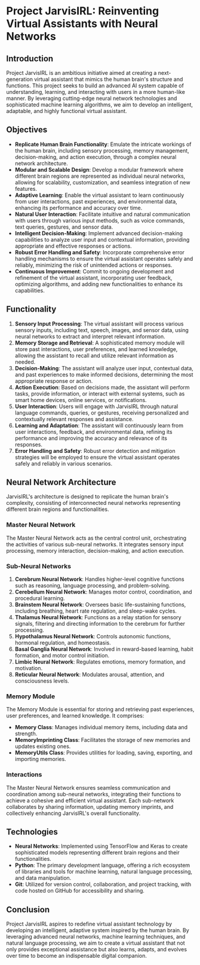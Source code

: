 # Project JarvisIRL: Reinventing Virtual Assistants with Neural Networks

## Introduction
Project JarvisIRL is an ambitious initiative aimed at creating a next-generation virtual assistant that mimics the human brain's structure and functions. This project seeks to build an advanced AI system capable of understanding, learning, and interacting with users in a more human-like manner. By leveraging cutting-edge neural network technologies and sophisticated machine learning algorithms, we aim to develop an intelligent, adaptable, and highly functional virtual assistant.

## Objectives
- **Replicate Human Brain Functionality**: Emulate the intricate workings of the human brain, including sensory processing, memory management, decision-making, and action execution, through a complex neural network architecture.
- **Modular and Scalable Design**: Develop a modular framework where different brain regions are represented as individual neural networks, allowing for scalability, customization, and seamless integration of new features.
- **Adaptive Learning**: Enable the virtual assistant to learn continuously from user interactions, past experiences, and environmental data, enhancing its performance and accuracy over time.
- **Natural User Interaction**: Facilitate intuitive and natural communication with users through various input methods, such as voice commands, text queries, gestures, and sensor data.
- **Intelligent Decision-Making**: Implement advanced decision-making capabilities to analyze user input and contextual information, providing appropriate and effective responses or actions.
- **Robust Error Handling and Safety**: Incorporate comprehensive error handling mechanisms to ensure the virtual assistant operates safely and reliably, minimizing the risk of unintended actions or responses.
- **Continuous Improvement**: Commit to ongoing development and refinement of the virtual assistant, incorporating user feedback, optimizing algorithms, and adding new functionalities to enhance its capabilities.

## Functionality
1. **Sensory Input Processing**: The virtual assistant will process various sensory inputs, including text, speech, images, and sensor data, using neural networks to extract and interpret relevant information.
2. **Memory Storage and Retrieval**: A sophisticated memory module will store past interactions, user preferences, and learned knowledge, allowing the assistant to recall and utilize relevant information as needed.
3. **Decision-Making**: The assistant will analyze user input, contextual data, and past experiences to make informed decisions, determining the most appropriate response or action.
4. **Action Execution**: Based on decisions made, the assistant will perform tasks, provide information, or interact with external systems, such as smart home devices, online services, or notifications.
5. **User Interaction**: Users will engage with JarvisIRL through natural language commands, queries, or gestures, receiving personalized and contextually relevant responses and assistance.
6. **Learning and Adaptation**: The assistant will continuously learn from user interactions, feedback, and environmental data, refining its performance and improving the accuracy and relevance of its responses.
7. **Error Handling and Safety**: Robust error detection and mitigation strategies will be employed to ensure the virtual assistant operates safely and reliably in various scenarios.

## Neural Network Architecture
JarvisIRL's architecture is designed to replicate the human brain's complexity, consisting of interconnected neural networks representing different brain regions and functionalities.

### Master Neural Network
The Master Neural Network acts as the central control unit, orchestrating the activities of various sub-neural networks. It integrates sensory input processing, memory interaction, decision-making, and action execution.

### Sub-Neural Networks
1. **Cerebrum Neural Network**: Handles higher-level cognitive functions such as reasoning, language processing, and problem-solving.
2. **Cerebellum Neural Network**: Manages motor control, coordination, and procedural learning.
3. **Brainstem Neural Network**: Oversees basic life-sustaining functions, including breathing, heart rate regulation, and sleep-wake cycles.
4. **Thalamus Neural Network**: Functions as a relay station for sensory signals, filtering and directing information to the cerebrum for further processing.
5. **Hypothalamus Neural Network**: Controls autonomic functions, hormonal regulation, and homeostasis.
6. **Basal Ganglia Neural Network**: Involved in reward-based learning, habit formation, and motor control initiation.
7. **Limbic Neural Network**: Regulates emotions, memory formation, and motivation.
8. **Reticular Neural Network**: Modulates arousal, attention, and consciousness levels.

### Memory Module
The Memory Module is essential for storing and retrieving past experiences, user preferences, and learned knowledge. It comprises:
- **Memory Class**: Manages individual memory items, including data and strength.
- **MemoryImprinting Class**: Facilitates the storage of new memories and updates existing ones.
- **MemoryUtils Class**: Provides utilities for loading, saving, exporting, and importing memories.

### Interactions
The Master Neural Network ensures seamless communication and coordination among sub-neural networks, integrating their functions to achieve a cohesive and efficient virtual assistant. Each sub-network collaborates by sharing information, updating memory imprints, and collectively enhancing JarvisIRL's overall functionality.

## Technologies
- **Neural Networks**: Implemented using TensorFlow and Keras to create sophisticated models representing different brain regions and their functionalities.
- **Python**: The primary development language, offering a rich ecosystem of libraries and tools for machine learning, natural language processing, and data manipulation.
- **Git**: Utilized for version control, collaboration, and project tracking, with code hosted on GitHub for accessibility and sharing.

## Conclusion
Project JarvisIRL aspires to redefine virtual assistant technology by developing an intelligent, adaptive system inspired by the human brain. By leveraging advanced neural networks, machine learning techniques, and natural language processing, we aim to create a virtual assistant that not only provides exceptional assistance but also learns, adapts, and evolves over time to become an indispensable digital companion.
